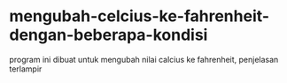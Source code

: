# mengubah-celcius-ke-fahrenheit-dengan-beberapa-kondisi
program ini dibuat untuk mengubah nilai calcius ke fahrenheit, penjelasan terlampir
